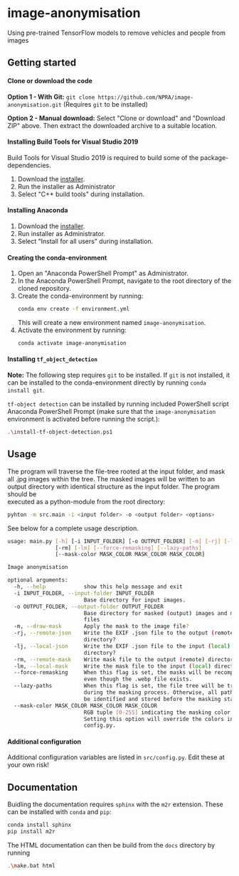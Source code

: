 # image-anonymisation
Using pre-trained TensorFlow models to remove vehicles and people from images

## Getting started
#### Clone or download the code

**Option 1 - With Git:** 
`git clone https://github.com/NPRA/image-anonymisation.git` (Requires `git` to be installed)

**Option 2 - Manual download:**
Select "Clone or download" and "Download ZIP" above. Then extract the downloaded archive to a suitable 
location.

#### Installing Build Tools for Visual Studio 2019
Build Tools for Visual Studio 2019 is required to build some of the package-dependencies. 
1. Download the [installer](https://visualstudio.microsoft.com/thank-you-downloading-visual-studio/?sku=BuildTools&rel=16). 
1. Run the installer as Administrator
1. Select "C++ build tools" during installation. 

#### Installing Anaconda
1. Download the [installer](https://www.anaconda.com/distribution/).
1. Run installer as Administrator.
1. Select "Install for all users" during installation.

#### Creating the conda-environment
1. Open an "Anaconda PowerShell Prompt" as Administrator.
1. In the Anaconda PowerShell Prompt, navigate to the root directory of the cloned repository.
1. Create the conda-environment by running: 
    ```Bash
    conda env create -f environment.yml
    ```
    This will create a new environment named `image-anonymisation`.
1. Activate the environment by running: 
    ```Bash
    conda activate image-anonymisation
    ```

#### Installing `tf_object_detection`
**Note:** The following step requires `git` to be installed. If `git` is not installed, it can be installed
to the conda-environment directly by running `conda install git`.
 
`tf-object detection` can be installed by running included PowerShell script Anaconda PowerShell Prompt 
(make sure that the `image-anonymisation` environment is activated before running the script.):

```Bash
.\install-tf-object-detection.ps1
```
  
## Usage
The program will traverse the file-tree rooted at the input folder, and mask all .jpg images within the tree. The masked 
images will be written to an output directory with identical structure as the input folder. The program should be  
executed as a python-module from the root directory:
```Bash
pyhton -m src.main -i <input folder> -o <output folder> <options>
```
See below for a complete usage description.
```Bash
usage: main.py [-h] [-i INPUT_FOLDER] [-o OUTPUT_FOLDER] [-m] [-rj] [-lj]
               [-rm] [-lm] [--force-remasking] [--lazy-paths]
               [--mask-color MASK_COLOR MASK_COLOR MASK_COLOR]

Image anonymisation

optional arguments:
  -h, --help            show this help message and exit
  -i INPUT_FOLDER, --input-folder INPUT_FOLDER
                        Base directory for input images.
  -o OUTPUT_FOLDER, --output-folder OUTPUT_FOLDER
                        Base directory for masked (output) images and metadata
                        files
  -m, --draw-mask       Apply the mask to the image file?
  -rj, --remote-json    Write the EXIF .json file to the output (remote)
                        directory?
  -lj, --local-json     Write the EXIF .json file to the input (local)
                        directory?
  -rm, --remote-mask    Write mask file to the output (remote) directory?
  -lm, --local-mask     Write the mask file to the input (local) directory?
  --force-remasking     When this flag is set, the masks will be recomputed
                        even though the .webp file exists.
  --lazy-paths          When this flag is set, the file tree will be traversed
                        during the masking process. Otherwise, all paths will
                        be identified and stored before the masking starts
  --mask-color MASK_COLOR MASK_COLOR MASK_COLOR
                        RGB tuple [0-255] indicating the masking color.
                        Setting this option will override the colors in
                        config.py.
```

#### Additional configuration
Additional configuration variables are listed in `src/config.py`. Edit these at your own risk! 


## Documentation
Buidling the documentation requires `sphinx` with the `m2r` extension. These can be installed with `conda` and `pip`:
```Bash
conda install sphinx
pip install m2r
``` 
The HTML documentation can then be build from the `docs` directory by running
```Bash
.\make.bat html
``` 